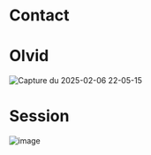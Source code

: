 # Contact

# Olvid

![Capture du 2025-02-06 22-05-15](https://github.com/user-attachments/assets/c672cdcc-2f7b-4def-9eaf-d8ec3d8106f5)

# Session

![image](https://github.com/user-attachments/assets/0de13476-ef98-4ece-b58a-6d401ae50515)
